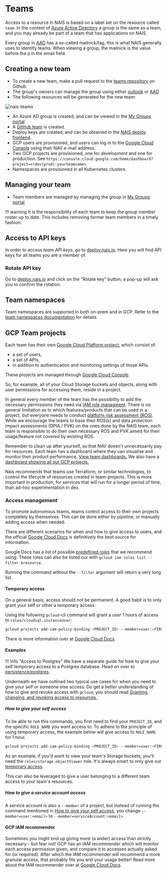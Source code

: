 # Teams

Access to a resource in NAIS is based on a label set on the resource called `team`.
In the context of [Azure Active Directory](https://aad.portal.azure.com/#blade/Microsoft_AAD_IAM/GroupsManagementMenuBlade/AllGroups) a group is the same as a team, and you may already be part of a team that has applications on NAIS.

Every group in [AAD](https://aad.portal.azure.com/#blade/Microsoft_AAD_IAM/GroupsManagementMenuBlade/AllGroups) has a so-called mailnick/tag, this is what NAIS generally uses to identify teams.
When viewing a group, the mailnick is the value before the `@` in the email field.

## Creating a new team

* To create a new team, make a pull request to the [teams repository](https://github.com/navikt/teams) on Github
* The group's owners can manage the group using either [outlook](https://outlook.office365.com/owa) or [AAD](https://aad.portal.azure.com/#blade/Microsoft_AAD_IAM/GroupsManagementMenuBlade/AllGroups)
* The following resources will be generated for the new team:

![nais-teams](../assets/nais-teams.png)

* An Azure AD group is created, and can be viewed in the [My Groups portal](https://account.activedirectory.windowsazure.com/r#/groups)
* A [GitHub team](https://github.com/orgs/navikt/teams) is created.
* Deploy keys are created, and can be obtained in the [NAIS deploy frontend](https://deploy.nais.io/).
* GCP users are provisioned, and users can log in to the [Google Cloud Console](https://console.cloud.google.com/) using their NAV e-mail address.
* Two GCP projects are provisioned, one for development and one for production. See `https://console.cloud.google.com/home/dashboard?project=<(dev|prod)-yourteamname>`.
* Namespaces are provisioned in all Kubernetes clusters.

## Managing your team

* Team members are managed by managing the group in [My Groups portal](https://account.activedirectory.windowsazure.com/r#/groups)

!!! warning
    It is the responsibility of each team to keep the group member roster up to date. This includes removing former team members in a timely fashion.


## Access to API keys

In order to access _team API keys_, go to [deploy.nais.io](https://deploy.nais.io/). Here you will find API keys for all teams you are a member of.

### Rotate API key

Go to [deploy.nais.io](https://deploy.nais.io/) and click on the "Rotate key" button, a pop-up will ask you to confirm the rotation.

## Team namespaces

Team namespaces are supported in both on-prem and in GCP. Refer to the [team namespaces documentation](../clusters/team-namespaces.md) for details.

## GCP Team projects

Each team has their own [Google Cloud Platform project](https://cloud.google.com/storage/docs/projects), which consist of:

* a set of users,
* a set of APIs,
* in addition to authentication and monitoring settings of those APIs.

These projects are managed through [Google Cloud Console](https://console.cloud.google.com/).
   
So, for example, all of your Cloud Storage buckets and objects, along with user permissions for accessing them, reside in a project.

In general every member of the team has the possibility to add the necessary permissions they need via [IAM role managment](https://console.cloud.google.com/iam-admin/iam).
There is no general limitation as to which features/products that can be used in a project, but everyone needs to conduct [platform risk assessment (ROS)](https://doc.nais.io/legal/nais-ros/).
While we encourage the teams to base their ROS(s) and data protection impact assessments (DPIA / PVK) on the ones done by the NAIS team, each team is responsible to do their own necessary ROS and PVK aimed for their usage/feature not covered by existing ROS.

Remember to clean up after yourself, so that NAV doesn't unnecessarily pay for resources.
Each team has a dashboard where they can visualise and monitor their product performance. [View team dashboards.](https://datastudio.google.com/u/1/reporting/417b0a1d-b307-4a6d-a699-77a6ab239661/page/mJdmB) We also have a [dashboard showing all our GCP projects.](https://datastudio.google.com/reporting/fda5f821-caef-4056-9356-9aa4f7082699/page/mJdmB)

Nais recommends that teams use Terraform, or similar technologies, to control the lifecycle of resources created in team-projects. This is more important in production, for services that will run for a longer period of time, than ad-hoc experimentation in dev. 

### Access management

To promote autonomous teams, teams control access to their own projects completely by themselves.
This can be done either by pipeline, or manually adding access when needed.

There are different scenarios for when and how to give access to users, and the official [Google Cloud Docs](https://cloud.google.com/iam/docs/granting-changing-revoking-access) is definitively the best source for information.

Google Docs has a list of possible [predefined roles](https://cloud.google.com/iam/docs/understanding-roles#predefined_roles) that we recommend using.
These roles can also be listed our with `gcloud iam roles list --filter $resource`.

Running the command without the `--filter` argument will return a very long list.

#### Temporary access

On a general basis, access should not be permanent.
A good habit is to only grant your self or other a temporary access.

Using the following `gcloud`-cli command will grant a user 1 hours of access to `roles/cloudsql.instanceUser`:
```bash
gcloud projects add-iam-policy-binding <PROJECT_ID> --member=user:<FIRSTNAME>.<LASTNAME>@nav.no --role=roles/cloudsql.instanceUser --condition="expression=request.time < timestamp('$(date -v '+1H' -u +'%Y-%m-%dT%H:%M:%SZ')'),title=temp_access"
```

There is more information over at [Google Cloud Docs](https://cloud.google.com/iam/docs/configuring-temporary-access).

#### Examples

!!! Info "Access to Postgres"
    We have a separate guide for how to give your self temporary access to a Postgres database. Head on over to [persistence/postgres](../../persistence/postgres/#granting-temporary-personal-access).

Underneath we have outlined two typical use cases for when you need to give your self or someone else access.
Do get a better understanding of how to give and revoke access with `gcloud`, you should read [Granting, changing, and revoking access to resources
](https://cloud.google.com/iam/docs/granting-changing-revoking-access).

##### How to give your self access

To be able to run this commando, you first need to find your `PROJECT_ID`, and the specific `ROLE_NAME` you want access to. To adhere to the principle of using temporary access, the example below will give access to `ROLE_NAME` for 1 hour.
```bash
gcloud projects add-iam-policy-binding <PROJECT_ID> --member=user:<FIRSTNAME>.<LASTNAME>@nav.no --role=<ROLE_NAME> --condition="expression=request.time < timestamp('$(date -v '+1H' -u +'%Y-%m-%dT%H:%M:%SZ')'),title=temp_access"
```

As an example, if you'd want to view your team's Storage buckets, you'll need the `roles/storage.objectViewer` role.
It's always smart to only give out [temporary access](#temporary-access).

This can also be leveraged to give a user belonging to a different team access to _your_ team's resources.

##### How to give a service account access

A service account is also a `--member` of a project, but instead of running the command mentioned in [How to give your self access](#how-to-give-your-self-access), you change `--member=user:<email>` to `--member=serviceAccount:<email>`.

#### GCP IAM recommender

Sometimes you might end up giving more (a wider) access than strictly necessary - but fear not!
GCP has an IAM recommender which will monitor each access permission given, and compare it to accesses actually asked for (or required).
After which the IAM recommender will recommend a more granular access, that probably fits you and your usage better!
Read more about the IAM recommender over at [Google Cloud Docs](https://cloud.google.com/iam/docs/recommender-overview).
